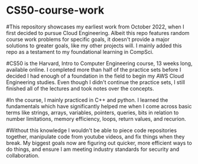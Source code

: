 # CS50-course-work

#This repository showcases my earliest work from October 2022, when I first decided to pursue Cloud Engineering. Albeit this repo 
features random course work problems for specific goals, it doesn't provide a major solutions to greater goals, like my other 
projects will. I mainly added this repo as a testament to my foundational learning in CompSci.

#CS50 is the Harvard, Intro to Computer Engineering course, 13 weeks long, available online. I completed more than half of the practice
sets before I decided I had enough of a foundation in the field to begin my AWS Cloud Engineering studies. Even though I didn't 
continue the practice sets, I still finished all of the lectures and took notes over the concepts.

#In the course, I mainly practiced in C++ and python. I learned the fundamentals which have significantly helped me when I come across
basic terms like strings, arrays, variables, pointers, queries, bits in relation to number limitations, memory efficiency, loops, 
return values, and recurion. 

#Without this knowledge I wouldn't be able to piece code repositories together, manipulate code from youtube videos, and fix things 
when they break. My biggest goals now are figuring out quicker, more efficient ways to do things, and ensure I am meeting industry
standards for security and collaboration. 

